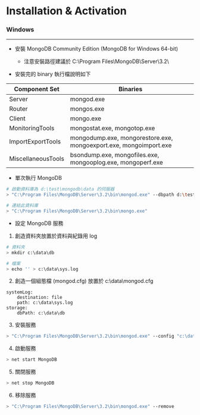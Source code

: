 # Installation & Activation

<script type="text/javascript" src="js/general.js"></script>

### Windows
---

* 安裝 MongoDB Community Edition (MongoDB for Windows 64-bit)
   * 注意安裝路徑建議於 C:\Program Files\MongoDB\Server\3.2\

* 安裝完的 binary 執行檔說明如下

| Component Set | Binaries |
| -- | -- |
| Server | mongod.exe |
| Router | mongos.exe |
| Client | mongo.exe |
| MonitoringTools | mongostat.exe, mongotop.exe |
| ImportExportTools | mongodump.exe, mongorestore.exe, mongoexport.exe, mongoimport.exe |
| MiscellaneousTools | bsondump.exe, mongofiles.exe, mongooplog.exe, mongoperf.exe |


* 單次執行 MongoDB

```bash
# 啟動資料庫為 d:\test\mongodb\data 的伺服器
> "C:\Program Files\MongoDB\Server\3.2\bin\mongod.exe" --dbpath d:\test\mongodb\data

# 連結此資料庫
> "C:\Program Files\MongoDB\Server\3.2\bin\mongo.exe"
```

* 設定 MongoDB 服務

1. 創造資料夾放置於資料與紀錄用 log

```bash
# 資料夾
> mkdir c:\data\db

# 檔案
> echo '' > c:\data\sys.log
```

2. 創造一個組態檔 (mongod.cfg) 放置於 c:\data\mongod.cfg

```config
systemLog:
    destination: file
    path: c:\data\sys.log
storage:
    dbPath: c:\data\db
```

3. 安裝服務

```bash
> "C:\Program Files\MongoDB\Server\3.2\bin\mongod.exe" --config "c:\data\mongod.cfg" --install
```

4. 啟動服務

```bash
> net start MongoDB
```

5. 關閉服務

```bash
> net stop MongoDB
```

6. 移除服務

```bash
> "C:\Program Files\MongoDB\Server\3.2\bin\mongod.exe" --remove
```

